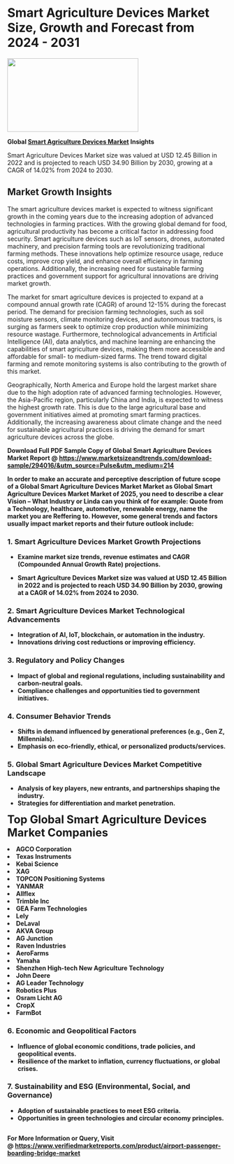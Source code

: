 <H1>Smart Agriculture Devices Market Size, Growth and Forecast from 2024 - 2031</H1><img class="aligncenter size-medium wp-image-584254" src="https://thirdeyenews.in/wp-content/uploads/2024/09/Global-Market-Research-300x168.jpeg" alt="" width="300" height="168" /><p><strong>Global&nbsp;<a href="https://www.marketsizeandtrends.com/download-sample/294016/&amp;utm_source=Pulse&amp;utm_medium=214">Smart Agriculture Devices Market</a> Insights</strong></p><p>Smart Agriculture Devices Market size was valued at USD 12.45 Billion in 2022 and is projected to reach USD 34.90 Billion by 2030, growing at a CAGR of 14.02% from 2024 to 2030.</p><p><h2>Market Growth Insights</h2> <p>The smart agriculture devices market is expected to witness significant growth in the coming years due to the increasing adoption of advanced technologies in farming practices. With the growing global demand for food, agricultural productivity has become a critical factor in addressing food security. Smart agriculture devices such as IoT sensors, drones, automated machinery, and precision farming tools are revolutionizing traditional farming methods. These innovations help optimize resource usage, reduce costs, improve crop yield, and enhance overall efficiency in farming operations. Additionally, the increasing need for sustainable farming practices and government support for agricultural innovations are driving market growth.</p> <p><strong></strong></p> <p>The market for smart agriculture devices is projected to expand at a compound annual growth rate (CAGR) of around 12-15% during the forecast period. The demand for precision farming technologies, such as soil moisture sensors, climate monitoring devices, and autonomous tractors, is surging as farmers seek to optimize crop production while minimizing resource wastage. Furthermore, technological advancements in Artificial Intelligence (AI), data analytics, and machine learning are enhancing the capabilities of smart agriculture devices, making them more accessible and affordable for small- to medium-sized farms. The trend toward digital farming and remote monitoring systems is also contributing to the growth of this market.</p> <p>Geographically, North America and Europe hold the largest market share due to the high adoption rate of advanced farming technologies. However, the Asia-Pacific region, particularly China and India, is expected to witness the highest growth rate. This is due to the large agricultural base and government initiatives aimed at promoting smart farming practices. Additionally, the increasing awareness about climate change and the need for sustainable agricultural practices is driving the demand for smart agriculture devices across the globe.</p> <p><strong></p><p><span class=""><strong>Download Full PDF Sample Copy of Global Smart Agriculture Devices Market Report</strong> @ <a href="https://www.marketsizeandtrends.com/download-sample/294016/&amp;utm_source=Pulse&amp;utm_medium=214" target="_blank">https://www.marketsizeandtrends.com/download-sample/294016/&amp;utm_source=Pulse&amp;utm_medium=214</a></span></p><p>In order to make an accurate and perceptive description of future scope of a Global&nbsp;Smart Agriculture Devices Market Market as Global&nbsp;Smart Agriculture Devices Market Market of 2025, you need to describe a clear Vision &ndash; What Industry or Linda can you think of for example: Quote from a Technology, healthcare, automotive, renewable energy, name the market you are Reffering to. However, some general trends and factors usually impact market reports and their future outlook include:</p><h3>1.&nbsp;<strong>Smart Agriculture Devices Market Growth Projections</strong></h3><ul><li>Examine market size trends, revenue estimates and CAGR (Compounded Annual Growth Rate) projections.</li><li><p>Smart Agriculture Devices Market size was valued at USD 12.45 Billion in 2022 and is projected to reach USD 34.90 Billion by 2030, growing at a CAGR of 14.02% from 2024 to 2030.</p></li></ul><h3>2.&nbsp;<strong>Smart Agriculture Devices Market Technological Advancements</strong></h3><ul><li>Integration of AI, IoT, blockchain, or automation in the industry.</li><li>Innovations driving cost reductions or improving efficiency.</li></ul><h3>3.&nbsp;<strong>Regulatory and Policy Changes</strong></h3><ul><li>Impact of global and regional regulations, including sustainability and carbon-neutral goals.</li><li>Compliance challenges and opportunities tied to government initiatives.</li></ul><h3>4.&nbsp;<strong>Consumer Behavior Trends</strong></h3><ul><li>Shifts in demand influenced by generational preferences (e.g., Gen Z, Millennials).</li><li>Emphasis on eco-friendly, ethical, or personalized products/services.</li></ul><h3>5.&nbsp;<strong>Global Smart Agriculture Devices Market Competitive Landscape</strong></h3><ul><li>Analysis of key players, new entrants, and partnerships shaping the industry.</li><li>Strategies for differentiation and market penetration.</li></ul><p data-pm-slice="1 1 []"><span style="color: inherit; font-family: inherit; font-size: 25px;">Top Global Smart Agriculture Devices Market Companies</span></p><div class="" data-test-id=""><p><li>AGCO Corporation</li><li> Texas Instruments</li><li> Kebai Science</li><li> XAG</li><li> TOPCON Positioning Systems</li><li> YANMAR</li><li> Allflex</li><li> Trimble Inc</li><li> GEA Farm Technologies</li><li> Lely</li><li> DeLaval</li><li> AKVA Group</li><li> AG Junction</li><li> Raven Industries</li><li> AeroFarms</li><li> Yamaha</li><li> Shenzhen High-tech New Agriculture Technology</li><li> John Deere</li><li> AG Leader Technology</li><li> Robotics Plus</li><li> Osram Licht AG</li><li> CropX</li><li> FarmBot</li></p></div><h3>6.&nbsp;<strong>Economic and Geopolitical Factors</strong></h3><ul><li>Influence of global economic conditions, trade policies, and geopolitical events.</li><li>Resilience of the market to inflation, currency fluctuations, or global crises.</li></ul><h3>7.&nbsp;<strong>Sustainability and ESG (Environmental, Social, and Governance)</strong></h3><ul><li>Adoption of sustainable practices to meet ESG criteria.</li><li>Opportunities in green technologies and circular economy principles.</li></ul><h2><strong style="font-size: 14px;">For More Information or Query, Visit @&nbsp;</strong><a style="background-color: #ffffff; font-size: 14px;" href="https://www.marketsizeandtrends.com/report/smart-agriculture-devices-market/" target="_blank">https://www.verifiedmarketreports.com/product/airport-passenger-boarding-bridge-market</a></h2>

